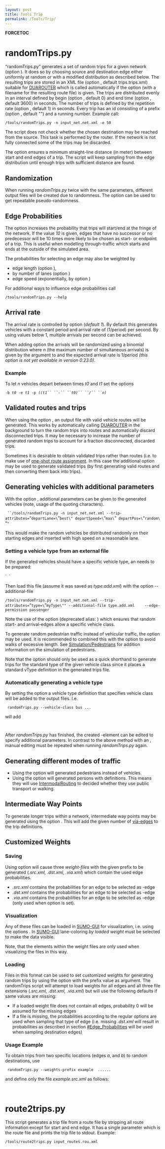 ```yaml
---
layout: post
title: Tools Trip
permalink: /Tools/Trip/
---
```


__FORCETOC__

randomTrips.py
==============

“randomTrips.py” generates a set of random trips for a given network (option ). It does so by choosing source and destination edge either uniformly at random or with a modified distribution as described below. The resulting trips are stored in an XML file (option , default trips.trips.xml) suitable for [DUAROUTER](/DUAROUTER "wikilink") which is called automatically if the option (with a filename for the resulting route file) is given. The trips are distributed evenly in an interval defined by begin (option , default 0) and end time (option , default 3600) in seconds. The number of trips is defined by the repetition rate (option , default 1) in seconds. Every trip has an id consisting of a prefix (option , default "") and a running number. Example call:

`/tools/randomTrips.py -n input_net.net.xml -e 50 `

The script does not check whether the chosen destination may be reached from the source. This task is performed by the router. If the network is not fully connected some of the trips may be discarded.

The option ensures a minimum straight-line distance (in meter) between start and end edges of a trip. The script will keep sampling from the edge distribution until enough trips with sufficient distance are found.

Randomization
-------------

When running *randomTrips.py* twice with the same parameters, different output files will be created due to randomness. The option can be used to get repeatable pseudo-randomness.

Edge Probabilities
------------------

The option increases the probability that trips will start/end at the fringe of the network. If the value *10* is given, edges that have no successor or no predecessor will be 10 times more likely to be chosen as start- or endpoint of a trip. This is useful when modelling through-traffic which starts and ends at the outside of the simulated area.

The probabilities for selecting an edge may also be weighted by

-   edge length (option ),
-   by number of lanes (option )
-   edge speed (exponentially, by option )

For additional ways to influence edge probabilities call

`/tools/randomTrips.py --help`

Arrival rate
------------

The arrival rate is controlled by option (*default 1*). By default this generates vehicles with a constant period and arrival rate of (1/period) per second. By using values below 1, multiple arrivals per second can be achieved.

When adding option the arrivals will be randomized using a binomial distribution where *n* (the maximum number of simultaneous arrivals) is given by the argument to and the expected arrival rate is 1/period *(this option is not yet available in version 0.23.0)*.

### Example

To let *n* vehicles depart between times *t0* and *t1* set the options

`-b `*`t0`*` -e `*`t1`*` -p `*`((t1`` ``-`` ``t0)`` ``/`` ``n)`*

Validated routes and trips
--------------------------

When using the option , an output file with valid vehicle routes will be generated. This works by automatically calling [DUAROUTER](/DUAROUTER "wikilink") in the background to turn the random trips into routes and automatically discard disconnected trips. It may be necessary to increase the number of generated random trips to account for a fraction disconnected, discarded trips.

Sometimes it is desirable to obtain validated trips rather than routes (i.e. to make use of [one-shot route assignment](/Demand/Dynamic_User_Assignment#oneShot-assignment "wikilink"). In this case the additional option may be used to generate validated trips (by first generating valid routes and then converting them back into trips).

Generating vehicles with additional parameters
----------------------------------------------

With the option , additional parameters can be given to the generated vehicles (note, usage of the quoting characters).

` ``/tools/randomTrips.py -n input_net.net.xml --trip-attributes=`“`departLane=\`”`best\" departSpeed=\`“`max\`”` departPos=\`“`random\`”`"`

This would make the random vehicles be distributed randomly on their starting edges and inserted with high speed on a reasonable lane.

### Setting a vehicle type from an external file

If the generated vehicles should have a specific vehicle type, an needs to be prepared:

<additional>
`  `<vType id="myType" maxSpeed="27" vClass="passenger"/>
</additional>

Then load this file (assume it was saved as *type.add.xml*) with the option --additional-file

`/tools/randomTrips.py -n input_net.net.xml --trip-attributes=`“`type=\`”`myType\"" --additional-file type.add.xml `
`   --edge-permission passenger`

Note the use of the option (deprecated alias: ) which ensures that random start- and arrival-edges allow a specific vehicle class.

To generate random pedestrian traffic instead of vehicular traffic, the option may be used. It is recommended to combined this with the option to avoid walks of excessive length. See [Simulation/Pedestrians](/Simulation/Pedestrians "wikilink") for addition information on the simulation of pedestrians.

Note that the option should only be used as a quick shorthand to generate trips for the standard type of the given vehicle class since it places a standard vType definition in the generated trips file.

### Automatically generating a vehicle type

By setting the option a vehicle type definition that specifies vehicle class will be added to the output files. I.e.

` randomTrips.py --vehicle-class bus ...`

will add

` `<vType id="bus" vClass="bus"/>

After *randomTrips.py* has finished, the created -element can be edited to specify additional parameters. In contrast to the above method with an , manual editing must be repeated when running *randomTrips.py* again.

Generating different modes of traffic
-------------------------------------

-   Using the option will generated pedestrians instead of vehicles.
-   Using the option will generated persons with definitions. This means they will use [IntermodalRouting](/IntermodalRouting "wikilink") to decided whether they use public transport or walking.

Intermediate Way Points
-----------------------

To generate longer trips within a network, intermediate way points may be generated using the option . This will add the given number of [via-edges](/Definition_of_Vehicles,_Vehicle_Types,_and_Routes#Incomplete_Routes_.28trips_and_flows.29 "wikilink") to the trip definitions.

Customized Weights
------------------

### Saving

Using option will cause three *weight-files* with the given prefix to be generated (*<prefix>.src.xml, <prefix>.dst.xml, <prefix>.via.xml*) which contain the used edge probabilities.

-   *.src.xml* contains the probabilities for an edge to be selected as -edge
-   *.dst.xml* contains the probabilities for an edge to be selected as -edge
-   *.via.xml* contains the probabilities for an edge to be selected as -edge (only used when option is set).

### Visualization

Any of these files can be loaded in [SUMO-GUI](/SUMO-GUI "wikilink") for visualization, i.e. using the options . In [SUMO-GUI](/SUMO-GUI "wikilink") lane-coloring *by loaded weight* must be selected to make the data visible.

Note, that the elements within the weight files are only used when visualizing the files in this way.

### Loading

Files in this format can be used to set customized weights for generating random trips by using the option with the prefix value as argument. The randomTrips script will attempt to load weights for all edges and all three file extensions (*.src.xml, .dst.xml, .via.xml*) but will use the following defaults if same values are missing:

-   If a loaded weight file does not contain all edges, probability 0 will be assumed for the missing edges
-   If a file is missing, the probabilities according to the regular options are used when sampling that type of edge (i.e. missing *<prefix>.dst.xml* will result in probabilities as described in section [\#Edge_Probabilities](/#Edge_Probabilities "wikilink") will be used when sampling destination edges)

### Usage Example

To obtain trips from two specific locations (edges *a*, and *b*) to random destinations, use

` randomTrips.py --weights-prefix example  ...`<other options>`...`

and define only the file *example.src.xml* as follows:

` `<edgedata>
`   `<interval begin="0" end="10"/>
`     `<edge id="a" value="0.5"/>
`     `<edge id="b" value="0.5"/>
`   `</interval>
` `</edgedata>

route2trips.py
==============

This script generates a trip file from a route file by stripping all route information except for start and end edge. It has a single parameter which is the route file and prints the trip file to stdout. Example:

`/tools/route2trips.py input_routes.rou.xml`